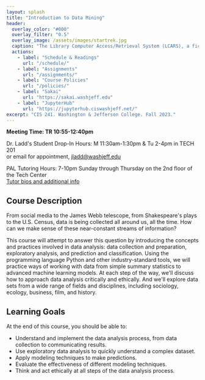 ```yaml
---
layout: splash
title: "Introduction to Data Mining"
header:
  overlay_color: "#000"
  overlay_filter: "0.5"
  overlay_image: /assets/images/startrek.jpg
  caption: "The Library Computer Access/Retrieval System (LCARS), a fictional operating system and data analysis interface from Star Trek: The Next Generation"
  actions:
    - label: "Schedule & Readings"
      url: "/schedule/"
    - label: "Assignments"
      url: "/assignments/"
    - label: "Course Policies"
      url: "/policies/"
    - label: "Sakai"
      url: "https://sakai.washjeff.edu"
    - label: "JupyterHub"
      url: "https://jupyterhub.ciswashjeff.net/"
excerpt: "CIS 241. Washington & Jefferson College. Fall 2023."
---
```


**Meeting Time: TR 10:55-12:40pm**

Dr. Ladd's Student Drop-In Hours: M 11:30am-1:30pm & Tu 2-4pm in TECH 201  
or email for appointment, <jladd@washjeff.edu>

PAL Tutoring Hours: 7-10pm Sunday through Thursday on the 2nd floor of the Tech Center  
[Tutor bios and additional info](https://mywj.washjeff.edu/knowledgebase/cis-peer-tutoring/department/computing-and-information-studies)

## Course Description

From social media to the James Webb telescope, from Shakespeare's plays to the U.S. Census, data is being collected all around us, all the time. How can we make sense of these near-constant streams of information?

This course will attempt to answer this question by introducing the concepts and practices involved in data analysis: data collection and preparation, exploratory analysis, and prediction and classification. Using the programming language Python and other industry-standard tools, we will practice ways of working with data from simple summary statistics to advanced machine learning models. At each step of the way, we'll discuss how to approach data analysis critically and ethically. And we'll explore data sets from a wide range of fields and disciplines, including sociology, ecology, business, film, and history.

## Learning Goals

At the end of this course, you should be able to:

- Understand and implement the data analysis process, from data collection to communicating results.
- Use exploratory data analysis to quickly understand a complex dataset.
- Apply modeling techniques to make predictions.
- Evaluate the effectiveness of different modeling techniques.
- Think and act ethically at all steps of the data analysis process.
